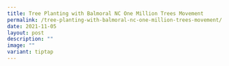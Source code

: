 ```yaml
---
title: Tree Planting with Balmoral NC One Million Trees Movement
permalink: /tree-planting-with-balmoral-nc-one-million-trees-movement/
date: 2021-11-05
layout: post
description: ""
image: ""
variant: tiptap
---
```

